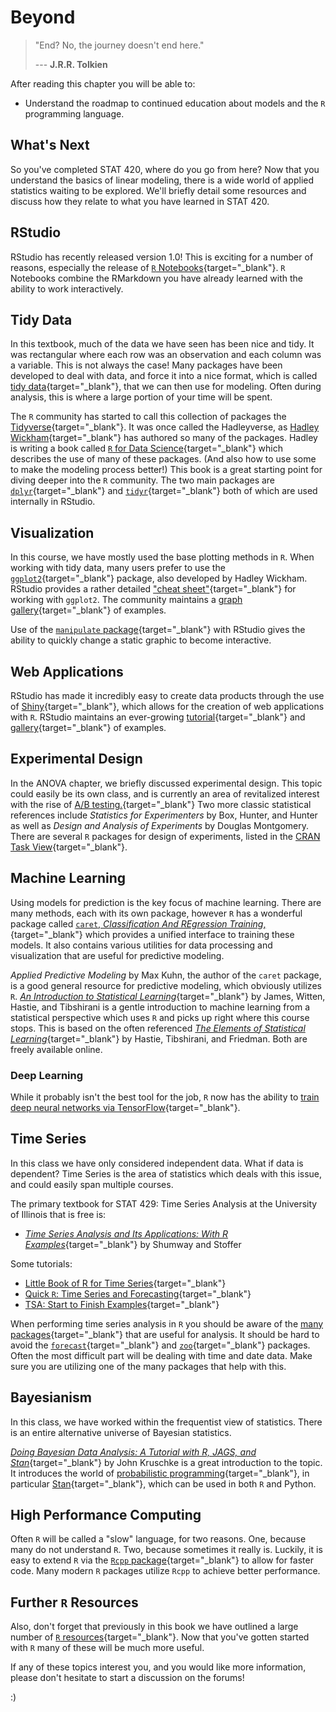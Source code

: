 # Beyond

> "End? No, the journey doesn't end here."
>
> --- **J.R.R. Tolkien**

After reading this chapter you will be able to:

- Understand the roadmap to continued education about models and the `R` programming language.

## What's Next

So you've completed STAT 420, where do you go from here? Now that you understand the basics of linear modeling, there is a wide world of applied statistics waiting to be explored. We'll briefly detail some resources and discuss how they relate to what you have learned in STAT 420.

## RStudio

RStudio has recently released version 1.0! This is exciting for a number of reasons, especially the release of [`R` Notebooks](http://rmarkdown.rstudio.com/r_notebooks.html){target="_blank"}. `R` Notebooks combine the RMarkdown you have already learned with the ability to work interactively.

## Tidy Data

In this textbook, much of the data we have seen has been nice and tidy. It was rectangular where each row was an observation and each column was a variable. This is not always the case! Many packages have been developed to deal with data, and force it into a nice format, which is called [tidy data](http://vita.had.co.nz/papers/tidy-data.pdf){target="_blank"}, that we can then use for modeling. Often during analysis, this is where a large portion of your time will be spent.

The `R` community has started to call this collection of packages the [Tidyverse](http://tidyverse.org/){target="_blank"}. It was once called the Hadleyverse, as [Hadley Wickham](http://hadley.nz/){target="_blank"} has authored so many of the packages. Hadley is writing a book called [`R` for Data Science](http://r4ds.had.co.nz/){target="_blank"} which describes the use of many of these packages. (And also how to use some to make the modeling process better!) This book is a great starting point for diving deeper into the `R` community. The two main packages are [`dplyr`](https://cran.r-project.org/web/packages/dplyr/vignettes/dplyr.html){target="_blank"} and [`tidyr`](https://blog.rstudio.org/2014/07/22/introducing-tidyr/){target="_blank"} both of which are used internally in RStudio.

## Visualization

In this course, we have mostly used the base plotting methods in `R`. When working with tidy data, many users prefer to use the [`ggplot2`](https://ggplot2.tidyverse.org/){target="_blank"} package, also developed by Hadley Wickham. RStudio provides a rather detailed ["cheat sheet"](https://raw.githubusercontent.com/rstudio/cheatsheets/main/data-visualization.pdf){target="_blank"} for working with `ggplot2`. The community maintains a [graph gallery](http://www.r-graph-gallery.com/portfolio/ggplot2-package/){target="_blank"} of examples.

Use of the [`manipulate` package](https://support.rstudio.com/hc/en-us/articles/200551906-Interactive-Plotting-with-Manipulate){target="_blank"} with RStudio gives the ability to quickly change a static graphic to become interactive.

## Web Applications

RStudio has made it incredibly easy to create data products through the use of [Shiny](https://shiny.rstudio.com/){target="_blank"}, which allows for the creation of web applications with `R`. RStudio maintains an ever-growing [tutorial](http://shiny.rstudio.com/tutorial/){target="_blank"} and [gallery](https://shiny.rstudio.com/gallery/){target="_blank"} of examples.

## Experimental Design

In the ANOVA chapter, we briefly discussed experimental design. This topic could easily be its own class, and is currently an area of revitalized interest with the rise of [A/B testing.](https://en.wikipedia.org/wiki/A/B_testing){target="_blank"} Two more classic statistical references include *Statistics for Experimenters* by Box, Hunter, and Hunter as well as *Design and Analysis of Experiments* by Douglas Montgomery. There are several `R` packages for design of experiments, listed in the [CRAN Task View](https://cran.r-project.org/web/views/ExperimentalDesign.html){target="_blank"}.

## Machine Learning

Using models for prediction is the key focus of machine learning. There are many methods, each with its own package, however `R` has a wonderful package called [`caret`, *Classification And REgression Training*,](http://topepo.github.io/caret/index.html){target="_blank"} which provides a unified interface to training these models. It also contains various utilities for data processing and visualization that are useful for predictive modeling. 

*Applied Predictive Modeling* by Max Kuhn, the author of the `caret` package, is a good general resource for predictive modeling, which obviously utilizes `R`. [*An Introduction to Statistical Learning*](http://www-bcf.usc.edu/~gareth/ISL/){target="_blank"} by James, Witten, Hastie, and Tibshirani is a gentle introduction to machine learning from a statistical perspective which uses `R` and picks up right where this course stops. This is based on the often referenced [*The Elements of Statistical Learning*](https://web.stanford.edu/~hastie/Papers/ESLII.pdf){target="_blank"} by Hastie, Tibshirani, and Friedman. Both are freely available online.

### Deep Learning

While it probably isn't the best tool for the job, `R` now has the ability to [train deep neural networks via TensorFlow](https://rstudio.github.io/tensorflow/){target="_blank"}.

## Time Series

In this class we have only considered independent data. What if data is dependent? Time Series is the area of statistics which deals with this issue, and could easily span multiple courses.

The primary textbook for STAT 429: Time Series Analysis at the University of Illinois that is free is:

- [*Time Series Analysis and Its Applications: With R Examples*](http://www.stat.pitt.edu/stoffer/tsa4/){target="_blank"} by Shumway and Stoffer

Some tutorials:

- [Little Book of R for Time Series](https://a-little-book-of-r-for-time-series.readthedocs.io/en/latest/){target="_blank"}
- [Quick `R`: Time Series and Forecasting](http://www.statmethods.net/advstats/timeseries.html){target="_blank"}
- [TSA: Start to Finish Examples](http://rpubs.com/ryankelly/ts6){target="_blank"}

When performing time series analysis in `R` you should be aware of the [many packages](https://cran.r-project.org/web/views/TimeSeries.html){target="_blank"} that are useful for analysis. It should be hard to avoid the [`forecast`](https://github.com/robjhyndman/forecast){target="_blank"} and [`zoo`](https://cran.r-project.org/web/packages/zoo/zoo.pdf){target="_blank"} packages. Often the most difficult part will be dealing with time and date data. Make sure you are utilizing one of the many packages that help with this.

## Bayesianism

In this class, we have worked within the frequentist view of statistics. There is an entire alternative universe of Bayesian statistics.

[*Doing Bayesian Data Analysis: A Tutorial with R, JAGS, and Stan*](https://sites.google.com/site/doingbayesiandataanalysis/){target="_blank"} by John Kruschke is a great introduction to the topic. It introduces the world of [probabilistic programming](https://www.cs.cornell.edu/Courses/cs4110/2016fa/lectures/lecture33.html){target="_blank"}, in particular [Stan](http://mc-stan.org/){target="_blank"}, which can be used in both `R` and Python.

## High Performance Computing

Often `R` will be called a "slow" language, for two reasons. One, because many do not understand `R`. Two, because sometimes it really is. Luckily, it is easy to extend `R` via the [`Rcpp` package](http://www.rcpp.org/){target="_blank"} to allow for faster code. Many modern `R` packages utilize `Rcpp` to achieve better performance.

## Further `R` Resources

Also, don't forget that previously in this book we have outlined a large number of [`R` resources](http://daviddalpiaz.github.io/appliedstats/introduction-to-r.html#r-resources){target="_blank"}. Now that you've gotten started with `R` many of these will be much more useful.

If any of these topics interest you, and you would like more information, please don't hesitate to start a discussion on the forums!

:)
